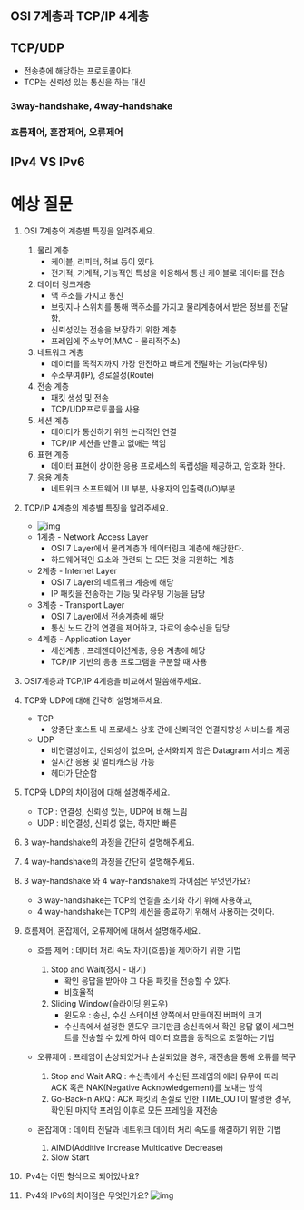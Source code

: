 ## OSI 7계층과 TCP/IP 4계층

## TCP/UDP

- 전송층에 해당하는 프로토콜이다.
- TCP는 신뢰성 있는 통신을 하는 대신

### 3way-handshake, 4way-handshake

### 흐름제어, 혼잡제어, 오류제어

## IPv4 VS IPv6

# 예상 질문

1. OSI 7계층의 계층별 특징을 알려주세요.
    1. 물리 계층
        - 케이블, 리피터, 허브 등이 있다.
        - 전기적, 기계적, 기능적인 특성을 이용해서 통신 케이블로 데이터를 전송
    2. 데이터 링크계층
        - 맥 주소를 가지고 통신
        - 브릿지나 스위치를 통해 맥주소를 가지고 물리계층에서 받은 정보를 전달함.
        - 신뢰성있는 전송을 보장하기 위한 계층
        - 프레임에 주소부여(MAC - 물리적주소)
    3. 네트워크 계층
        - 데이터를 목적지까지 가장 안전하고 빠르게 전달하는 기능(라우팅)
        - 주소부여(IP), 경로설정(Route)
    4. 전송 계층
        - 패킷 생성 및 전송
        - TCP/UDP프로토콜을 사용
    5. 세션 계층
        - 데이터가 통신하기 위한 논리적인 연결
        - TCP/IP 세션을 만들고 없애는 책임
    6. 표현 계층
        - 데이터 표현이 상이한 응용 프로세스의 독립성을 제공하고, 암호화 한다.
    7. 응용 계층
        - 네트워크 소프트웨어 UI 부분, 사용자의 입출력(I/O)부분

2. TCP/IP 4계층의 계층별 특징을 알려주세요.
    - ![img](https://t1.daumcdn.net/cfile/tistory/99B268485C16E68331)
    - 1계층 - Network Access Layer
        - OSI 7 Layer에서 물리계층과 데이터링크 계층에 해당한다.
        - 하드웨어적인 요소와 관련되 는 모든 것을 지원하는 계층
    - 2계층 - Internet Layer
        - OSI 7 Layer의 네트워크 계층에 해당
        - IP 패킷을 전송하는 기능 및 라우팅 기능을 담당
    - 3계층 - Transport Layer
        - OSI 7 Layer에서 전송계층에 해당
        - 통신 노드 간의 연결을 제어하고, 자료의 송수신을 담당
    - 4계층 - Application Layer
        - 세션계층 , 프레젠테이션계층, 응용 계층에 해당
        - TCP/IP 기반의 응용 프로그램을 구분할 때 사용
3. OSI7계층과 TCP/IP 4계층을 비교해서 말씀해주세요.

4. TCP와 UDP에 대해 간략히 설명해주세요.
    - TCP
        - 양종단 호스트 내 프로세스 상호 간에 신뢰적인 연결지향성 서비스를 제공
    - UDP
        - 비연결성이고, 신뢰성이 없으며, 순서화되지 않은 Datagram 서비스 제공
        - 실시간 응용 및 멀티캐스팅 가능
        - 헤더가 단순함

5. TCP와 UDP의 차이점에 대해 설명해주세요.
    - TCP : 연결성, 신뢰성 있는, UDP에 비해 느림
    - UDP : 비연결성, 신뢰성 없는, 하지만 빠른

6. 3 way-handshake의 과정을 간단히 설명해주세요.

7. 4 way-handshake의 과정을 간단히 설명해주세요.

8. 3 way-handshake 와 4 way-handshake의 차이점은 무엇인가요?
   - 3 way-handshake는 TCP의 연결을 초기화 하기 위해 사용하고,
   - 4 way-handshake는 TCP의 세션을 종료하기 위해서 사용하는 것이다.

9. 흐름제어, 혼잡제어, 오류제어에 대해서 설명해주세요.

   - 흐름 제어 : 데이터 처리 속도 차이(흐름)을 제어하기 위한 기법
       1. Stop and Wait(정지 - 대기)
           - 확인 응답을 받아야 그 다음 패킷을 전송할 수 있다.
           - 비효율적
       2. Sliding Window(슬라이딩 윈도우)
           - 윈도우 : 송신, 수신 스테이션 양쪽에서 만들어진 버퍼의 크기
           - 수신측에서 설정한 윈도우 크기만큼 송신측에서 확인 응답 없이 세그먼트를 전송할 수 있게 하여 데이터 흐름을 동적으로 조절하는 기법
   - 오류제어 : 프레임이 손상되었거나 손실되었을 경우, 재전송을 통해 오류를 복구
     1. Stop and Wait ARQ : 수신측에서 수신된 프레임의 에러 유무에 따라 ACK 혹은 NAK(Negative Acknowledgement)를 보내는 방식
     2. Go-Back-n ARQ : ACK 패킷의 손실로 인한 TIME_OUT이 발생한 경우, 확인된 마지막 프레임 이후로 모든 프레임을 재전송

   - 혼잡제어 : 데이터 전달과 네트워크 데이터 처리 속도를 해결하기 위한 기법
     1. AIMD(Additive Increase Multicative Decrease)
     2. Slow Start
10. IPv4는 어떤 형식으로 되어있나요?

11. IPv4와 IPv6의 차이점은 무엇인가요?
![img](https://user-images.githubusercontent.com/73349375/162369150-c1499d0a-15ba-4c86-ad0f-b7668348659c.png)

